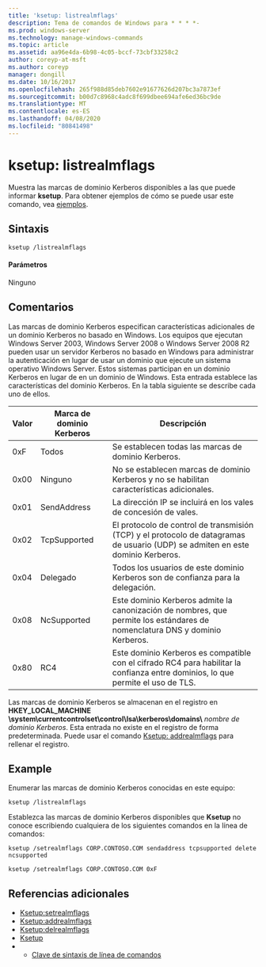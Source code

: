 ```yaml
---
title: 'ksetup: listrealmflags'
description: Tema de comandos de Windows para * * * *-
ms.prod: windows-server
ms.technology: manage-windows-commands
ms.topic: article
ms.assetid: aa96e4da-6b98-4c05-bccf-73cbf33258c2
author: coreyp-at-msft
ms.author: coreyp
manager: dongill
ms.date: 10/16/2017
ms.openlocfilehash: 265f988d85deb7602e91677626d207bc3a7873ef
ms.sourcegitcommit: b00d7c8968c4adc8f699dbee694afe6ed36bc9de
ms.translationtype: MT
ms.contentlocale: es-ES
ms.lasthandoff: 04/08/2020
ms.locfileid: "80841498"
---
```

# <a name="ksetuplistrealmflags"></a>ksetup: listrealmflags



Muestra las marcas de dominio Kerberos disponibles a las que puede informar **ksetup**. Para obtener ejemplos de cómo se puede usar este comando, vea [ejemplos](#BKMK_Examples).

## <a name="syntax"></a>Sintaxis

```
ksetup /listrealmflags
```

#### <a name="parameters"></a>Parámetros

Ninguno

## <a name="remarks"></a>Comentarios

Las marcas de dominio Kerberos especifican características adicionales de un dominio Kerberos no basado en Windows. Los equipos que ejecutan Windows Server 2003, Windows Server 2008 o Windows Server 2008 R2 pueden usar un servidor Kerberos no basado en Windows para administrar la autenticación en lugar de usar un dominio que ejecute un sistema operativo Windows Server. Estos sistemas participan en un dominio Kerberos en lugar de en un dominio de Windows. Esta entrada establece las características del dominio Kerberos. En la tabla siguiente se describe cada uno de ellos.

|Valor|Marca de dominio Kerberos|Descripción|
|-----|----------|-----------|
|0xF|Todos|Se establecen todas las marcas de dominio Kerberos.|
|0x00|Ninguno|No se establecen marcas de dominio Kerberos y no se habilitan características adicionales.|
|0x01|SendAddress|La dirección IP se incluirá en los vales de concesión de vales.|
|0x02|TcpSupported|El protocolo de control de transmisión (TCP) y el protocolo de datagramas de usuario (UDP) se admiten en este dominio Kerberos.|
|0x04|Delegado|Todos los usuarios de este dominio Kerberos son de confianza para la delegación.|
|0x08|NcSupported|Este dominio Kerberos admite la canonización de nombres, que permite los estándares de nomenclatura DNS y dominio Kerberos.|
|0x80|RC4|Este dominio Kerberos es compatible con el cifrado RC4 para habilitar la confianza entre dominios, lo que permite el uso de TLS.|

Las marcas de dominio Kerberos se almacenan en el registro en **HKEY_LOCAL_MACHINE \system\currentcontrolset\control\lsa\kerberos\domains\\** <em>nombre de dominio Kerberos</em>. Esta entrada no existe en el registro de forma predeterminada. Puede usar el comando [Ksetup: addrealmflags](ksetup-addrealmflags.md) para rellenar el registro.

## <a name="examples"></a><a name=BKMK_Examples></a>Example

Enumerar las marcas de dominio Kerberos conocidas en este equipo:
```
ksetup /listrealmflags
```
Establezca las marcas de dominio Kerberos disponibles que **Ksetup** no conoce escribiendo cualquiera de los siguientes comandos en la línea de comandos:
```
ksetup /setrealmflags CORP.CONTOSO.COM sendaddress tcpsupported delete ncsupported
```
```
ksetup /setrealmflags CORP.CONTOSO.COM 0xF
```

## <a name="additional-references"></a>Referencias adicionales

-   [Ksetup:setrealmflags](ksetup-setrealmflags.md)
-   [Ksetup:addrealmflags](ksetup-addrealmflags.md)
-   [Ksetup:delrealmflags](ksetup-delrealmflags.md)
-   [Ksetup](ksetup.md)
-   - [Clave de sintaxis de línea de comandos](command-line-syntax-key.md)